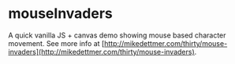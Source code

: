 # mouseInvaders

A quick vanilla JS + canvas demo showing mouse based character movement. See more info at [http://mikedettmer.com/thirty/mouse-invaders](http://mikedettmer.com/thirty/mouse-invaders).
